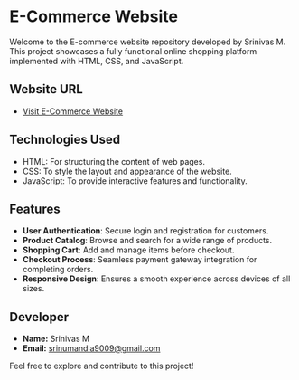 # E-Commerce Website

Welcome to the E-commerce website repository developed by Srinivas M. This project showcases a fully functional online shopping platform implemented with HTML, CSS, and JavaScript.

## Website URL
- [Visit E-Commerce Website](https://srinivasamandla.github.io/E-Commerce-Website)

  
## Technologies Used
- HTML: For structuring the content of web pages.
- CSS: To style the layout and appearance of the website.
- JavaScript: To provide interactive features and functionality.

## Features
- **User Authentication**: Secure login and registration for customers.
- **Product Catalog**: Browse and search for a wide range of products.
- **Shopping Cart**: Add and manage items before checkout.
- **Checkout Process**: Seamless payment gateway integration for completing orders.
- **Responsive Design**: Ensures a smooth experience across devices of all sizes.

## Developer
- **Name:** Srinivas M
- **Email:** srinumandla9009@gmail.com

Feel free to explore and contribute to this project!
